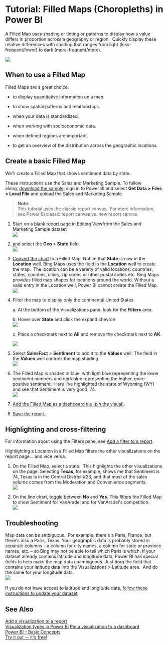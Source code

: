 ﻿<properties
   pageTitle="Tutorial: Filled Maps (Choropleths) in Power BI"
   description="Tutorial: Filled Maps (Choropleths) in Power BI"
   services="powerbi"
   documentationCenter=""
   authors="mihart"
   manager="mblythe"
   editor=""
   tags=""/>

<tags
   ms.service="powerbi"
   ms.devlang="NA"
   ms.topic="article"
   ms.tgt_pltfrm="NA"
   ms.workload="powerbi"
   ms.date="10/15/2015"
   ms.author="mihart"/>

# Tutorial: Filled Maps (Choropleths) in Power BI  

A Filled Map uses shading or tinting or patterns to display how a value differs in proportion across a geography or region.  Quickly display these relative differences with shading that ranges from light (less-frequent/lower) to dark (more-frequent/more).    

![](media/powerbi-service-tutorial-filled-maps-choropleths/large_map.png)

## When to use a Filled Map  
Filled Maps are a great choice:

-   to display quantitative information on a map.

-   to show spatial patterns and relationships.

-   when your data is standardized.

-   when working with socioeconomic data.

-   when defined regions are important.

-   to get an overview of the distribution across the geographic locations.

## Create a basic Filled Map  
We'll create a Filled Map that shows sentiment data by state.

These instructions use the Sales and Marketing Sample. To follow along, [download the sample](powerbi-sample-downloads.md), sign in to Power BI and select **Get Data \> Files \> Local File** ﻿and upload the Sales and Marketing Sample.

>**Note:**  
>This tutorial uses the classic report canvas.  For more information, see Power BI classic report canvas vs. new report canvas.

1.  Start on a [blank report page ](powerbi-service-add-a-page-to-a-report.md)in [Editing View](powerbi-service-interact-with-a-report-in-editing-view.md)from the Sales and Marketing Sample dataset  
![](media/powerbi-service-tutorial-filled-maps-choropleths/img001.png)

2.  and select the **Geo** \> **State** field.    
![](media/powerbi-service-tutorial-filled-maps-choropleths/img002.png)

3.  [Convert the chart](powerbi-service-change-the-type-of-visualization-in-a-report.md) to a Filled Map. Notice that **State** is now in the **Location** well. Bing Maps uses the field in the **Location** well to create the map.  The location can be a variety of valid locations: countries, states, counties, cities, zip codes or other postal codes etc. Bing Maps provides filled map shapes for locations around the world. Without a valid entry in the Location well, Power BI cannot create the Filled Map.  
![](media/powerbi-service-tutorial-filled-maps-choropleths/img003.png)

4.  Filter the map to display only the continental United States.

	a.  At the bottom of the Visualizations pane, look for the **Filters** area.

	b.  Hover over **State** and click the expand chevron  
    ![](media/powerbi-service-tutorial-filled-maps-choropleths/img004.png)

	c.  Place a checkmark next to **All** and remove the checkmark next to **AK**.

    ![](media/powerbi-service-tutorial-filled-maps-choropleths/img005.png)

5.  Select **SalesFact** \> **Sentiment** to add it to the **Values** well. The field in the **Values** well controls the map shading.  
![](media/powerbi-service-tutorial-filled-maps-choropleths/img006.png)

6.  The Filled Map is shaded in blue, with light blue representing the lower sentiment numbers and dark blue representing the higher, more-positive sentiment.  Here I've highlighted the state of Wyoming (WY) and see that Sentiment is very good, 74.  
![](media/powerbi-service-tutorial-filled-maps-choropleths/img007.png)

7.  [Add the Filled Map as a dashboard tile (pin the visual)](powerbi-service-dashboard-tiles.md). 

8.  [Save the report](powerbi-service-save-a-report.md).

## Highlighting and cross-filtering  
For information about using the Filters pane, see [Add a filter to a report](powerbi-service-add-a-filter-to-a-report.md).

Highlighting a Location in a Filled Map filters the other visualizations on the report page... and vice versa.

1.  On the Filled Map, select a state.  This highlights the other visualizations on the page. Selecting **Texas**, for example, shows me that Sentiment is 74, Texas is in the Central District \#23, and that most of the sales volume comes from the Moderation and Convenience segments.   
    ![](media/powerbi-service-tutorial-filled-maps-choropleths/img008.png)

2.  On the line chart, toggle between **No** and **Yes**. This filters the Filled Map to show Sentiment for VanArsdel and for VanArsdel's competition.  
    ![](media/powerbi-service-tutorial-filled-maps-choropleths/img009.gif)

## Troubleshooting  
Map data can be ambiguous.  For example, there's a Paris, France, but there's also a Paris, Texas. Your geographic data is probably stored in separate columns – a column for city names, a column for state or province names, etc. – so Bing may not be able to tell which Paris is which. If your dataset already contains latitude and longitude data, Power BI has special fields to help make the map data unambiguous. Just drag the field that contains your latitude data into the Visualizations \> Latitude area.  And do the same for your longitude data.  
![](media/powerbi-service-tutorial-filled-maps-choropleths/PBI_Latitude.png) 

If you do not have access to latitude and longitude data, [follow these instructions to update your dataset](https://support.office.com/article/Maps-in-Power-View-8A9B2AF3-A055-4131-A327-85CC835271F7).

## See Also  
 [Add a visualization to a report](https://powerbi.uservoice.com/knowledgebase/articles/441777)  
 [Visualization types in Power BI](powerbi-service-visualization-types-for-reports-and-q-and-a.md)
 [Pin a visualization to a dashboard](powerbi-service-pin-a-tile-to-a-dashboard-from-a-report.md)  
 [Power BI - Basic Concepts](powerbi-service-basic-concepts.md)  
[Try it out -- it's free!](https://powerbi.com/)  
